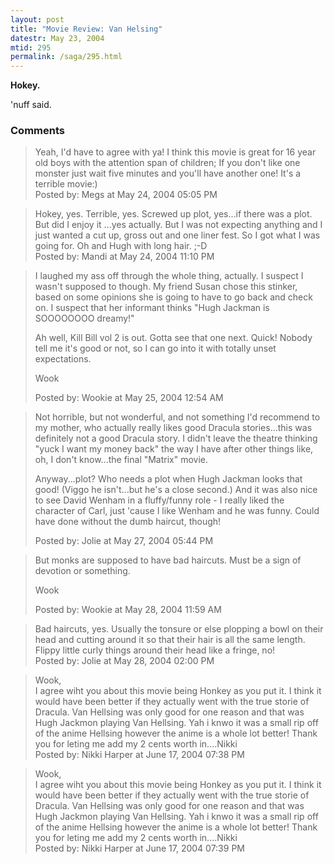 ```yaml
---
layout: post
title: "Movie Review: Van Helsing"
datestr: May 23, 2004
mtid: 295
permalink: /saga/295.html
---
```

**Hokey.**

'nuff said.

### Comments

<blockquote>
Yeah, I'd have to agree with ya!  I think this movie is great for 16 year old boys with the attention span of children; If you don't like one monster just wait five minutes and you'll have another one!  It's a terrible movie:)
<div class="comment-meta">Posted by: Megs at May 24, 2004 05:05 PM</div> </blockquote>

<blockquote>
Hokey, yes.  Terrible, yes.  Screwed up plot, yes...if there was a plot.  But did I enjoy it ...yes actually. But I was not expecting anything and I just wanted a cut up, gross out and one liner fest. So I got what I was going for. Oh and Hugh with long hair. ;-D
<div class="comment-meta">Posted by: Mandi at May 24, 2004 11:10 PM</div> </blockquote>

<blockquote>
I laughed my ass off through the whole thing, actually.  I suspect I wasn't supposed to though.  My friend Susan chose this stinker, based on some opinions she is going to have to go back and check on.  I suspect that her informant thinks "Hugh Jackman is SOOOOOOOO dreamy!"

Ah well, Kill Bill vol 2 is out.  Gotta see that one next.  Quick!  Nobody tell me it's good or not, so I can go into it with totally unset expectations.

Wook
<div class="comment-meta">Posted by: Wookie at May 25, 2004 12:54 AM</div> </blockquote>

<blockquote>
Not horrible, but not wonderful, and not something I'd recommend to my mother, who actually really likes good Dracula stories...this was definitely not a good Dracula story.  I didn't leave the theatre thinking "yuck I want my money back" the way I have after other things like, oh, I don't know...the final "Matrix" movie. 

Anyway...plot?  Who needs a plot when Hugh Jackman looks that good!   (Viggo he isn't...but he's a close second.)  And it was also nice to see David Wenham in a fluffy/funny role - I really liked the character of Carl, just 'cause I like Wenham and he was funny.  Could have done without the dumb haircut, though!
<div class="comment-meta">Posted by: Jolie at May 27, 2004 05:44 PM</div> </blockquote>

<blockquote>
But monks are supposed to have bad haircuts.  Must be a sign of devotion or something.

Wook
<div class="comment-meta">Posted by: Wookie at May 28, 2004 11:59 AM</div> </blockquote>

<blockquote>
Bad haircuts, yes.  Usually the tonsure or else plopping a bowl on their head and cutting around it so that their hair is all the same length.  Flippy little curly things around their head like a fringe, no! 
<div class="comment-meta">Posted by: Jolie at May 28, 2004 02:00 PM</div> </blockquote>

<blockquote>
Wook,<br />
I agree wiht you about this movie being Honkey as you put it. I think it would have been better if they actually went with the true storie of Dracula. Van Hellsing was only good for one reason and that was Hugh Jackmon playing Van Hellsing. Yah i knwo it was a small rip off of the anime Hellsing however the anime is a whole lot better! Thank you for leting me add my 2 cents worth in....Nikki
<div class="comment-meta">Posted by: Nikki Harper at June 17, 2004 07:38 PM</div> </blockquote>

<blockquote>
Wook,<br />
I agree wiht you about this movie being Honkey as you put it. I think it would have been better if they actually went with the true storie of Dracula. Van Hellsing was only good for one reason and that was Hugh Jackmon playing Van Hellsing. Yah i knwo it was a small rip off of the anime Hellsing however the anime is a whole lot better! Thank you for leting me add my 2 cents worth in....Nikki
<div class="comment-meta">Posted by: Nikki Harper at June 17, 2004 07:39 PM</div> </blockquote>

